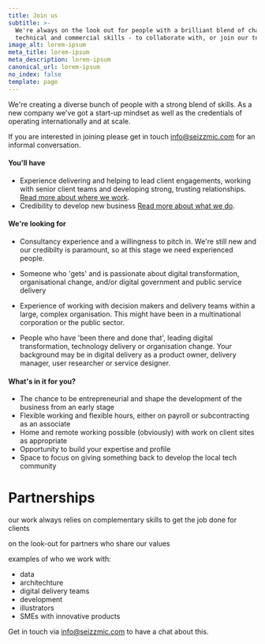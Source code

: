 ```yaml
---
title: Join us
subtitle: >-
  We're always on the look out for people with a brilliant blend of change,
  technical and commercial skills - to collaborate with, or join our team
image_alt: lorem-ipsum
meta_title: lorem-ipsum
meta_description: lorem-ipsum
canonical_url: lorem-ipsum
no_index: false
template: page
---
```

We're creating a diverse bunch of people with a strong blend of skills. As a new company we've got a start-up mindset as well as the credentials of operating internationally and at scale.  

If you are interested in joining please get in touch [info@seizzmic.com](mailto:info@seizzmic.com) for an informal conversation.

#### You'll have

- Experience delivering and helping to lead client engagements, working with senior client teams and developing strong, trusting relationships. [Read more about where we work](/where-we-work).
- Credibility to develop new business [Read more about what we do](/what-we-do).

#### We're looking for

- Consultancy experience and a willingness to pitch in. We're still new and our credibilty is paramount, so at this stage we need experienced people.

- Someone who 'gets' and is passionate about digital transformation, organisational change, and/or digital government and public service delivery

- Experience of working with decision makers and delivery teams within a large, complex organisation. This might have been in a multinational corporation or the public sector.

-  People who have 'been there and done that', leading digital transformation, technology delivery or organisation change. Your background may be in digital delivery as a product owner, delivery manager, user researcher or service designer.

#### What's in it for you?

- The chance to be entrepreneurial and shape the development of the business from an early stage
- Flexible working and flexible hours, either on payroll or subcontracting as an associate
- Home and remote working possible (obviously) with work on client sites as appropriate
- Opportunity to build your expertise and profile
- Space to focus on giving something back to develop the local tech community

# Partnerships

our work always relies on complementary skills to get the job done for clients

on the look-out for partners who share our values

examples of who we work with:
- data
- architechture
- digital delivery teams
- development
- illustrators
- SMEs with innovative products

Get in touch via [info@seizzmic.com](mailto:info@seizzmic.com) to have a chat about this.